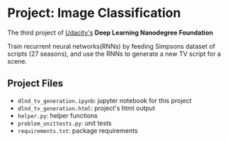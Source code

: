 # Project: Image Classification
The third project of [Udacity's](https://www.udacity.com) **Deep Learning Nanodegree Foundation**

Train recurrent neural networks(RNNs) by feeding Simpsons dataset of scripts (27 seasons), and use the RNNs to generate a new TV script for a scene.

## Project Files
* `dlnd_tv_generation.ipynb`: jupyter notebook for this project
* `dlnd_tv_generation.html`: project's html output
* `helper.py`: helper functions
* `problem_unittests.py`: unit tests
* `requirements.txt`: package requirements
